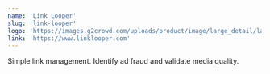 ```yaml
---
name: 'Link Looper'
slug: 'link-looper'
logo: 'https://images.g2crowd.com/uploads/product/image/large_detail/large_detail_45c21a434339dbae15cff295a41d9969/link-looper.png'
link: 'https://www.linklooper.com'
---
```


Simple link management. Identify ad fraud and validate media quality.